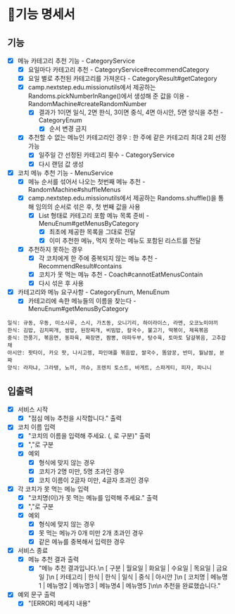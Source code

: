# 🚀기능 명세서

## 기능
- [x] 메뉴 카테고리 추천 기능 - CategoryService
  - [x] 요일마다 카테고리 추천 - CategoryService#recommendCategory
  - [x] 요일 별로 추천된 카테고리를 가져온다 - CategoryResult#getCategory
  - [x] camp.nextstep.edu.missionutils에서 제공하는 Randoms.pickNumberInRange()에서 생성해 준 값을 이용 - RandomMachine#createRandomNumber
    - [x] 결과가 1이면 일식, 2면 한식, 3이면 중식, 4면 아시안, 5면 양식을 추천 - CategoryEnum
      - [x] 순서 변경 금지
  - [x] 추천할 수 없는 메뉴인 카테고리인 경우 : 한 주에 같은 카테고리 최대 2회 선정 가능
    - [x] 일주일 간 선정된 카테고리 횟수 - CategoryService
    - [x] 다시 랜덤 값 생성 
- [x] 코치 메뉴 추천 기능 - MenuService
  - [x] 메뉴 순서를 섞어서 나오는 첫번째 메뉴 추천 - RandomMachine#shuffleMenus
  - [x] camp.nextstep.edu.missionutils에서 제공하는 Randoms.shuffle()을 통해 임의의 순서로 섞은 후, 첫 번째 값을 사용
    - [x] List<String> 형태로 카테고리 포함 메뉴 목록 준비 - MenuEnum#getMenusByCategory
      - [x] 최초에 제공한 목록을 그대로 전달
      - [x] 이미 추천한 메뉴, 먹지 못하는 메뉴도 포함된 리스트를 전달
  - [x] 추천하지 못하는 경우 
    - [x] 각 코치에게 한 주에 중복되지 않는 메뉴 추천 - RecommendResult#contains
    - [x] 코치가 못 먹는 메뉴 추천 - Coach#cannotEatMenusContain
    - [x] 다시 섞은 후 사용
- [x] 카테고리와 메뉴 요구사항 - CategoryEnum, MenuEnum
  - [x] 카테고리에 속한 메뉴들의 이름을 찾는다 - MenuEnum#getMenusByCategory
```
일식: 규동, 우동, 미소시루, 스시, 가츠동, 오니기리, 하이라이스, 라멘, 오코노미야끼
한식: 김밥, 김치찌개, 쌈밥, 된장찌개, 비빔밥, 칼국수, 불고기, 떡볶이, 제육볶음
중식: 깐풍기, 볶음면, 동파육, 짜장면, 짬뽕, 마파두부, 탕수육, 토마토 달걀볶음, 고추잡채
아시안: 팟타이, 카오 팟, 나시고렝, 파인애플 볶음밥, 쌀국수, 똠얌꿍, 반미, 월남쌈, 분짜
양식: 라자냐, 그라탱, 뇨끼, 끼슈, 프렌치 토스트, 바게트, 스파게티, 피자, 파니니
```


## 입출력
- [x] 서비스 시작
  - [x] "점심 메뉴 추천을 시작합니다." 출력
- [x] 코치 이름 입력
  - [x] "코치의 이름을 입력해 주세요. (, 로 구분)" 출력
  - [x] ","로 구분
  - [x] 예외
    - [x] 형식에 맞지 않는 경우
    - [x] 코치가 2명 미만, 5명 초과인 경우
    - [x] 코치 이름이 2글자 미만, 4글자 초과인 경우
- [x] 각 코치가 못 먹는 메뉴 입력
  - [x] "코치명(이)가 못 먹는 메뉴를 입력해 주세요." 출력
  - [x] ","로 구분
  - [x] 예외
    - [x] 형식에 맞지 않는 경우
    - [x] 못 먹는 메뉴가 0개 미만 2개 초과인 경우
    - [x] 같은 메뉴를 중복해서 입력한 경우
- [x] 서비스 종료
  - [x] 메뉴 추천 결과 출력
    - [x] "메뉴 추천 결과입니다.\n
      [ 구분 | 월요일 | 화요일 | 수요일 | 목요일 | 금요일 ]\n
      [ 카테고리 | 한식 | 한식 | 일식 | 중식 | 아시안 ]\n
      [ 코치명 | 메뉴명1 | 메뉴명2 | 메뉴명3 | 메뉴명4 | 메뉴명5 ]\n\n
      추천을 완료했습니다."
- [x] 예외 문구 출력
  - [x] "[ERROR] 메세지 내용"
